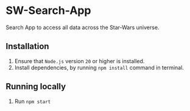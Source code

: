 # SW-Search-App
Search App to access all data across the Star-Wars universe.

## Installation

1. Ensure that `Node.js` version `20` or higher is installed.
2. Install dependencies, by running `npm install` command in terminal.

## Running locally
1. Run `npm start`
